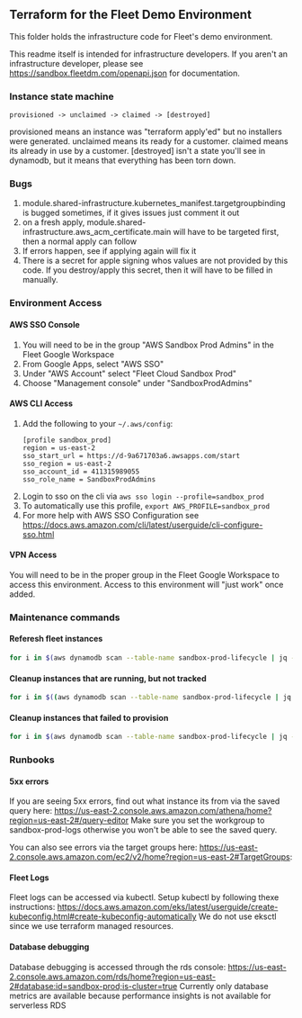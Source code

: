 ## Terraform for the Fleet Demo Environment
This folder holds the infrastructure code for Fleet's demo environment.

This readme itself is intended for infrastructure developers. If you aren't an infrastructure developer, please see https://sandbox.fleetdm.com/openapi.json for documentation.

### Instance state machine
```
provisioned -> unclaimed -> claimed -> [destroyed]
```
provisioned means an instance was "terraform apply'ed" but no installers were generated.
unclaimed means its ready for a customer. claimed means its already in use by a customer. [destroyed] isn't a state you'll see in dynamodb, but it means that everything has been torn down.

### Bugs
1. module.shared-infrastructure.kubernetes_manifest.targetgroupbinding is bugged sometimes, if it gives issues just comment it out
1. on a fresh apply, module.shared-infrastructure.aws_acm_certificate.main will have to be targeted first, then a normal apply can follow
1. If errors happen, see if applying again will fix it
1. There is a secret for apple signing whos values are not provided by this code. If you destroy/apply this secret, then it will have to be filled in manually.

### Environment Access
#### AWS SSO Console
1. You will need to be in the group "AWS Sandbox Prod Admins" in the Fleet Google Workspace
1. From Google Apps, select "AWS SSO"
1. Under "AWS Account" select "Fleet Cloud Sandbox Prod"
1. Choose "Management console" under "SandboxProdAdmins"

#### AWS CLI Access
1. Add the following to your `~/.aws/config`:
    ```
    [profile sandbox_prod]
    region = us-east-2
    sso_start_url = https://d-9a671703a6.awsapps.com/start
    sso_region = us-east-2
    sso_account_id = 411315989055
    sso_role_name = SandboxProdAdmins
    ```
1. Login to sso on the cli via `aws sso login --profile=sandbox_prod`
1. To automatically use this profile, `export AWS_PROFILE=sandbox_prod`
1. For more help with AWS SSO Configuration see https://docs.aws.amazon.com/cli/latest/userguide/cli-configure-sso.html 

#### VPN Access
You will need to be in the proper group in the Fleet Google Workspace to access this environment.  Access to this environment will "just work" once added.

### Maintenance commands
#### Referesh fleet instances
```bash
for i in $(aws dynamodb scan --table-name sandbox-prod-lifecycle | jq -r '.Items[] | select(.State.S == "unclaimed") | .ID.S'); do helm uninstall $i; aws dynamodb delete-item --table-name sandbox-prod-lifecycle --key "{\"ID\": {\"S\": \"${i}\"}}"; done
```

#### Cleanup instances that are running, but not tracked
```bash
for i in $((aws dynamodb scan --table-name sandbox-prod-lifecycle | jq -r '.Items[] | .ID.S'; aws dynamodb scan --table-name sandbox-prod-lifecycle | jq -r '.Items[] | .ID.S'; helm list | tail -n +2 | cut -f 1) | sort | uniq -u); do helm uninstall $i; done
```

#### Cleanup instances that failed to provision
```bash
for i in $(aws dynamodb scan --table-name sandbox-prod-lifecycle | jq -r '.Items[] | select(.State.S == "provisioned") | .ID.S'); do helm uninstall $i; aws dynamodb delete-item --table-name sandbox-prod-lifecycle --key "{\"ID\": {\"S\": \"${i}\"}}"; done
```

### Runbooks
#### 5xx errors
If you are seeing 5xx errors, find out what instance its from via the saved query here: https://us-east-2.console.aws.amazon.com/athena/home?region=us-east-2#/query-editor
Make sure you set the workgroup to sandbox-prod-logs otherwise you won't be able to see the saved query.

You can also see errors via the target groups here: https://us-east-2.console.aws.amazon.com/ec2/v2/home?region=us-east-2#TargetGroups:

#### Fleet Logs
Fleet logs can be accessed via kubectl. Setup kubectl by following thexe instructions: https://docs.aws.amazon.com/eks/latest/userguide/create-kubeconfig.html#create-kubeconfig-automatically
We do not use eksctl since we use terraform managed resources.

#### Database debugging
Database debugging is accessed through the rds console: https://us-east-2.console.aws.amazon.com/rds/home?region=us-east-2#database:id=sandbox-prod;is-cluster=true
Currently only database metrics are available because performance insights is not available for serverless RDS
